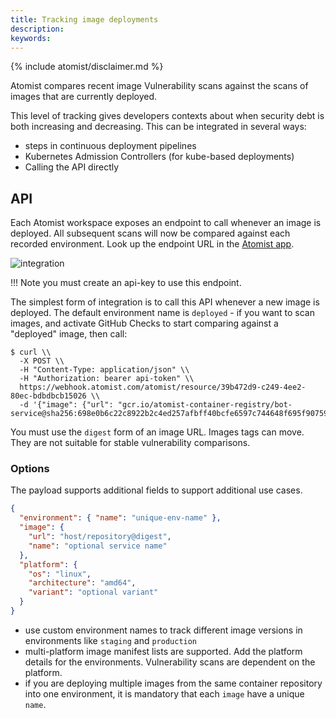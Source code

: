 ```yaml
---
title: Tracking image deployments
description:
keywords:
---
```


{% include atomist/disclaimer.md %}

Atomist compares recent image Vulnerability scans against the scans of images
that are currently deployed.

This level of tracking gives developers contexts about when security debt is
both increasing and decreasing. This can be integrated in several ways:

- steps in continuous deployment pipelines
- Kubernetes Admission Controllers (for kube-based deployments)
- Calling the API directly

## API

Each Atomist workspace exposes an endpoint to call whenever an image is
deployed. All subsequent scans will now be compared against each recorded
environment. Look up the endpoint URL in the
[Atomist app](https://dso.atomist.com/r/auth/integrations).

![integration](img/deploy/integration.png)

!!! Note you must create an api-key to use this endpoint.

The simplest form of integration is to call this API whenever a new image is
deployed. The default environment name is `deployed` - if you want to scan
images, and activate GitHub Checks to start comparing against a "deployed"
image, then call:

```
$ curl \\
  -X POST \\
  -H "Content-Type: application/json" \\
  -H "Authorization: bearer api-token" \\
  https://webhook.atomist.com/atomist/resource/39b472d9-c249-4ee2-80ec-bdbdbcb15026 \\
  -d '{"image": {"url": "gcr.io/atomist-container-registry/bot-service@sha256:698e0b6c22c8922b2c4ed257afbff40bcfe6597c744648f695f907598d3f6b5c"}}'
```

You must use the `digest` form of an image URL. Images tags can move. They are
not suitable for stable vulnerability comparisons.

### Options

The payload supports additional fields to support additional use cases.

```json
{
  "environment": { "name": "unique-env-name" },
  "image": {
    "url": "host/repository@digest",
    "name": "optional service name"
  },
  "platform": {
    "os": "linux",
    "architecture": "amd64",
    "variant": "optional variant"
  }
}
```

- use custom environment names to track different image versions in environments
  like `staging` and `production`
- multi-platform image manifest lists are supported. Add the platform details
  for the environments. Vulnerability scans are dependent on the platform.
- if you are deploying multiple images from the same container repository into
  one environment, it is mandatory that each `image` have a unique `name`.

